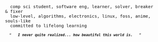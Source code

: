<div>
<br>
<samp>
  comp sci student, software eng, learner, solver, breaker & fixer<br>
  low-level, algorithms, electronics, linux, foss, anime, souls-like<br>
  committed to lifelong learning
<br><br>
<sup>
  <q><i><b>
  I never quite realized... how beautiful this world is.
  </b></i></q>
</sup>
</samp>
</div>
